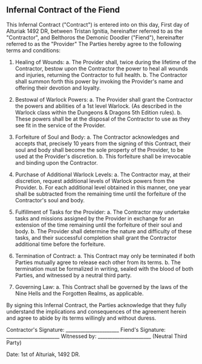 ## Infernal Contract of the Fiend

This Infernal Contract ("Contract") is entered into on this day, First day of Alturiak 1492 DR, between Tristan Ignitia, hereinafter referred to as the "Contractor", and Belthoros the Demonic Doodler ("Fiend"), hereinafter referred to as the "Provider" The Parties hereby agree to the following terms and conditions:

1. Healing of Wounds:
a. The Provider shall, twice during the lifetime of the Contractor, bestow upon the Contractor the power to heal all wounds and injuries, returning the Contractor to full health.
b. The Contractor shall summon forth this power by invoking the Provider's name and offering their devotion and loyalty.

2. Bestowal of Warlock Powers:
a. The Provider shall grant the Contractor the powers and abilities of a 1st level Warlock. (As described in the Warlock class within the Dungeons & Dragons 5th Edition rules).
b. These powers shall be at the disposal of the Contractor to use as they see fit in the service of the Provider.

3. Forfeiture of Soul and Body:
a. The Contractor acknowledges and accepts that, precisely 10 years from the signing of this Contract, their soul and body shall become the sole property of the Provider, to be used at the Provider's discretion.
b. This forfeiture shall be irrevocable and binding upon the Contractor.

4. Purchase of Additional Warlock Levels:
a. The Contractor may, at their discretion, request additional levels of Warlock powers from the Provider.
b. For each additional level obtained in this manner, one year shall be subtracted from the remaining time until the forfeiture of the Contractor's soul and body.

5. Fulfillment of Tasks for the Provider:
a. The Contractor may undertake tasks and missions assigned by the Provider in exchange for an extension of the time remaining until the forfeiture of their soul and body.
b. The Provider shall determine the nature and difficulty of these tasks, and their successful completion shall grant the Contractor additional time before the forfeiture.

6. Termination of Contract:
a. This Contract may only be terminated if both Parties mutually agree to release each other from its terms.
b. The termination must be formalized in writing, sealed with the blood of both Parties, and witnessed by a neutral third party.

7. Governing Law:
a. This Contract shall be governed by the laws of the Nine Hells and the Forgotten Realms, as applicable.

By signing this Infernal Contract, the Parties acknowledge that they fully understand the implications and consequences of the agreement herein and agree to abide by its terms willingly and without duress.

Contractor's Signature: ______________________
Fiend's Signature: ______________________
Witnessed by: ______________________
(Neutral Third Party)

Date: 1st of Alturiak, 1492 DR.

